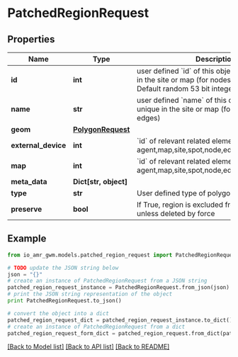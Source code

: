 # PatchedRegionRequest


## Properties
Name | Type | Description | Notes
------------ | ------------- | ------------- | -------------
**id** | **int** | user defined &#x60;id&#x60; of this object. Must be unique in the site or map (for nodes and edges); Default random 53 bit integer | [optional] 
**name** | **str** | user defined &#x60;name&#x60; of this object. Must be unique in the site or map (for nodes and edges) | [optional] 
**geom** | [**PolygonRequest**](PolygonRequest.md) |  | [optional] 
**external_device** | **int** | &#x60;id&#x60; of relevant related element eg: agent,map,site,spot,node,edge,external_device | [optional] 
**map** | **int** | &#x60;id&#x60; of relevant related element eg: agent,map,site,spot,node,edge,external_device | [optional] 
**meta_data** | **Dict[str, object]** |  | [optional] 
**type** | **str** | User defined type of polygon | [optional] 
**preserve** | **bool** | If True, region is excluded from deletion, unless deleted by force | [optional] 

## Example

```python
from io_amr_gwm.models.patched_region_request import PatchedRegionRequest

# TODO update the JSON string below
json = "{}"
# create an instance of PatchedRegionRequest from a JSON string
patched_region_request_instance = PatchedRegionRequest.from_json(json)
# print the JSON string representation of the object
print PatchedRegionRequest.to_json()

# convert the object into a dict
patched_region_request_dict = patched_region_request_instance.to_dict()
# create an instance of PatchedRegionRequest from a dict
patched_region_request_form_dict = patched_region_request.from_dict(patched_region_request_dict)
```
[[Back to Model list]](../README.md#documentation-for-models) [[Back to API list]](../README.md#documentation-for-api-endpoints) [[Back to README]](../README.md)


